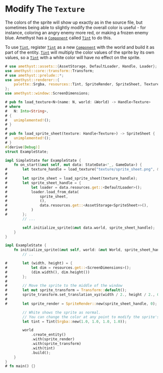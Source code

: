 # Modify The `Texture`

The colors of the sprite will show up exactly as in the source file,
but sometimes being able to slightly modify the overall color
is useful - for instance, coloring an angry enemy more red, or
making a frozen enemy blue. Amethyst has a [`Component`][doc_component] called
[`Tint`][doc_tint] to do this.

To use [`Tint`][doc_tint], register [`Tint`][doc_tint] as a new
[`Component`][doc_component] with the world and build it as part of the entity.
[`Tint`][doc_tint] will multiply the color values of the sprite by its
own values, so a [`Tint`][doc_tint] with a white color will have no
effect on the sprite.

```rust
# use amethyst::assets::{AssetStorage, DefaultLoader, Handle, Loader};
use amethyst::core::transform::Transform;
# use amethyst::prelude::*;
use amethyst::renderer::{
    palette::Srgba, resources::Tint, SpriteRender, SpriteSheet, Texture, Transparent,
};
use amethyst::window::ScreenDimensions;

# pub fn load_texture<N>(name: N, world: &World) -> Handle<Texture>
# where
#   N: Into<String>,
# {
#   unimplemented!();
# }
# 
# pub fn load_sprite_sheet(texture: Handle<Texture>) -> SpriteSheet {
#   unimplemented!();
# }
#[derive(Debug)]
struct ExampleState;

impl SimpleState for ExampleState {
    fn on_start(&mut self, mut data: StateData<'_, GameData>) {
#       let texture_handle = load_texture("texture/sprite_sheet.png", &data.world);
# 
#       let sprite_sheet = load_sprite_sheet(texture_handle);
#       let sprite_sheet_handle = {
#           let loader = data.resources.get::<DefaultLoader>();
#           loader.load_from_data(
#               sprite_sheet,
#               (),
#               data.resources.get::<AssetStorage<SpriteSheet>>(),
#           )
#       };
        // ...

        self.initialize_sprite(&mut data.world, sprite_sheet_handle);
    }
}

impl ExampleState {
    fn initialize_sprite(&mut self, world: &mut World, sprite_sheet_handle: Handle<SpriteSheet>) {
        // ..

#       let (width, height) = {
#           let dim = resources.get::<ScreenDimensions>();
#           (dim.width(), dim.height())
#       };
# 
#       // Move the sprite to the middle of the window
#       let mut sprite_transform = Transform::default();
#       sprite_transform.set_translation_xyz(width / 2., height / 2., 0.);
# 
#       let sprite_render = SpriteRender::new(sprite_sheet_handle, 0); // First sprite

        // White shows the sprite as normal.
        // You can change the color at any point to modify the sprite's tint.
        let tint = Tint(Srgba::new(1.0, 1.0, 1.0, 1.0));

        world
            .create_entity()
            .with(sprite_render)
            .with(sprite_transform)
            .with(tint)
            .build();
    }
}
# fn main() {}
```

[doc_component]: https://docs.rs/specs/~0.16/specs/trait.Component.html
[doc_tint]: https://docs.amethyst.rs/master/amethyst_rendy/resources/struct.Tint.html
